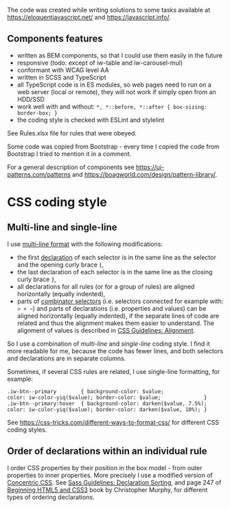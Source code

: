 The code was created while writing solutions to some tasks available at https://eloquentjavascript.net/ and https://javascript.info/.

Components features
-------------------
 - written as BEM components, so that I could use them easily in the future
 - responsive (todo: except of iw-table and iw-carousel-mul)
 - conformant with WCAG level AA
 - written in SCSS and TypeScript
 - all TypeScript code is in ES modules, so web pages need to run on a web server (local or remote), they will
   not work if simply open from an HDD/SSD
 - work well with and without: `*, *::before, *::after { box-sizing: border-box; }`
 - the coding style is checked with ESLint and stylelint

See Rules.xlsx file for rules that were obeyed.

Some code was copied from Bootstrap - every time I copied the code from Bootstrap I tried to mention it in a comment.

For a general description of components see https://ui-patterns.com/patterns and https://boagworld.com/design/pattern-library/.

CSS coding style
================

Multi-line and single-line
--------------------------
I use [multi-line format] with the following modifications:
 - the first [declaration] of each selector is in the same line as the selector and the opening curly brace `{`,
 - the last declaration of each selector is in the same line as the closing curly brace `}`,
 - all declarations for all rules (or for a group of rules) are aligned horizontally (equally indented),
 - parts of [combinator selectors] (i.e. selectors connected for example with: `> + ~`) and parts of declarations (i.e. properties and values)
   can be aligned horizontally (equally indented), if the separate lines of code are related and thus the alignment makes them easier to understand.
   The alignment of values is described in [CSS Guidelines: Alignment].

So I use a combination of _multi-line_ and _single-line_ coding style. I find it more readable for me, because the code has fewer lines,
and both selectors and declarations are in separate columns.

Sometimes, if several CSS rules are related, I use single-line formatting, for example:

    .iw-btn--primary        { background-color: $value;               color: iw-color-yiq($value); border-color: $value;              }
    .iw-btn--primary:hover  { background-color: darken($value, 7.5%); color: iw-color-yiq($value); border-color: darken($value, 10%); }

See https://css-tricks.com/different-ways-to-format-css/ for different CSS coding styles.

Order of declarations within an individual rule
-----------------------------------------------
I order CSS properties by their position in the box model - from outer properties to inner properties. More precisely I use a modified version of [Concentric CSS]. See [Sass Guidelines: Declaration Sorting], and page 247 of [Beginning HTML5 and CSS3] book by Christopher Murphy, for different types of ordering declarations.

[multi-line format]:                    https://css-tricks.com/different-ways-to-format-css/#article-header-id-0
[declaration]:                          https://developer.mozilla.org/en-US/docs/Web/CSS/Syntax#CSS_declarations
[combinator selectors]:                 https://developer.mozilla.org/en-US/docs/Learn/CSS/Building_blocks/Selectors/Combinators
[CSS Guidelines: Alignment]:            https://cssguidelin.es/#alignment
[Concentric CSS]:                       https://rhodesmill.org/brandon/2011/concentric-css/
[Beginning HTML5 and CSS3]:             https://books.google.com/books?id=wlzvYt-A5M8C&lpg=PP1&hl=en&pg=PA247#v=onepage&q&f=false
[Sass Guidelines: Declaration Sorting]: https://sass-guidelin.es/#declaration-sorting
